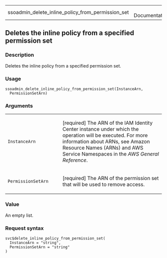 <table style="width: 100%;">
<tbody>
<tr class="odd">
<td>ssoadmin_delete_inline_policy_from_permission_set</td>
<td style="text-align: right;">R Documentation</td>
</tr>
</tbody>
</table>

## Deletes the inline policy from a specified permission set

### Description

Deletes the inline policy from a specified permission set.

### Usage

    ssoadmin_delete_inline_policy_from_permission_set(InstanceArn,
      PermissionSetArn)

### Arguments

<table>
<colgroup>
<col style="width: 35%" />
<col style="width: 65%" />
</colgroup>
<tbody>
<tr class="odd">
<td><code
id="ssoadmin_delete_inline_policy_from_permission_set_:_InstanceArn">InstanceArn</code></td>
<td><p>[required] The ARN of the IAM Identity Center instance under
which the operation will be executed. For more information about ARNs,
see Amazon Resource Names (ARNs) and AWS Service Namespaces in the
<em>AWS General Reference</em>.</p></td>
</tr>
<tr class="even">
<td><code
id="ssoadmin_delete_inline_policy_from_permission_set_:_PermissionSetArn">PermissionSetArn</code></td>
<td><p>[required] The ARN of the permission set that will be used to
remove access.</p></td>
</tr>
</tbody>
</table>

### Value

An empty list.

### Request syntax

    svc$delete_inline_policy_from_permission_set(
      InstanceArn = "string",
      PermissionSetArn = "string"
    )
